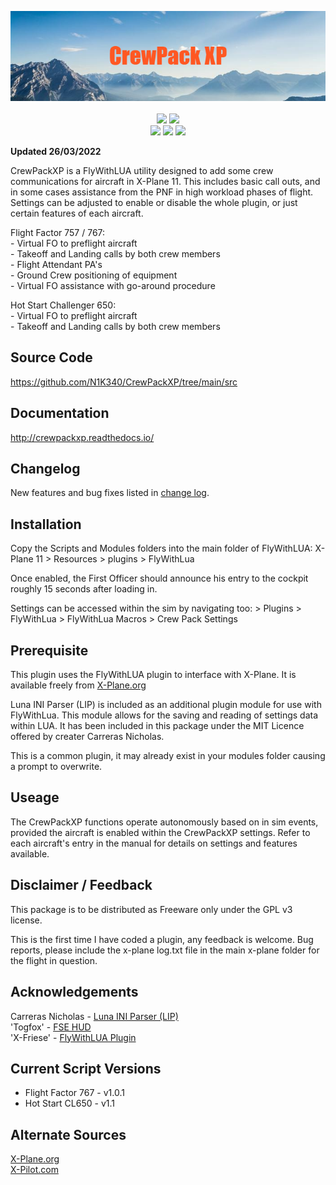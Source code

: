 <p align="center"> 
    <img src="docs/imgs/CrewPack_XP.png"/> <br>
    <br>
    <img src="https://img.shields.io/badge/X--Plane-11.50%2B-blue"/> <img src="https://img.shields.io/badge/FlyWithLUA-2.7%2B-blue" /> <br> 
    <img src="https://img.shields.io/badge/Aircraft-Flight%20Factor%20757-blue" /> <img src="https://img.shields.io/badge/Aircraft-Flight%20Factor%20767-blue" /> <img src="https://img.shields.io/badge/Aircraft-Hot%20Start%20Challenger-blue" />
</p>

**Updated 26/03/2022**

CrewPackXP is a FlyWithLUA utility designed to add some crew communications for aircraft in X-Plane 11. This includes basic call outs, and in some cases assistance from the PNF in high workload phases of flight. Settings can be adjusted to enable or disable the whole plugin, or just certain features of each aircraft.  

Flight Factor 757 / 767:  
    - Virtual FO to preflight aircraft  
    - Takeoff and Landing calls by both crew members  
    - Flight Attendant PA's  
    - Ground Crew positioning of equipment  
    - Virtual FO assistance with go-around procedure  

Hot Start Challenger 650:  
    - Virtual FO to preflight aircraft  
    - Takeoff and Landing calls by both crew members  

## Source Code  
<https://github.com/N1K340/CrewPackXP/tree/main/src>

## Documentation  
<http://crewpackxp.readthedocs.io/>

## Changelog  
New features and bug fixes listed in [change log](docs/changelog.md).

## Installation

Copy the Scripts and Modules folders into the main folder of FlyWithLUA: 
X-Plane 11 > Resources > plugins > FlyWithLua

Once enabled, the First Officer should announce his entry to the cockpit roughly 15 seconds after loading in.

Settings can be accessed within the sim by navigating too:
    > Plugins > FlyWithLua > FlyWithLua Macros > Crew Pack Settings


## Prerequisite

This plugin uses the FlyWithLUA plugin to interface with X-Plane.
It is available freely from [X-Plane.org](https://forums.x-plane.org/index.php?/files/file/38445-flywithlua-ng-next-generation-edition-for-x-plane-11-win-lin-mac/)

Luna INI Parser (LIP) is included as an additional plugin module for use with FlyWithLua. This module allows for the saving and reading of settings data within LUA. It has been included in this package under the MIT Licence offered by creater Carreras Nicholas.

This is a common plugin, it may already exist in your modules folder causing a prompt to overwrite.

## Useage
The CrewPackXP functions operate autonomously based on in sim events, provided the aircraft is enabled within the CrewPackXP settings. Refer to each aircraft's entry in the manual for details on settings and features available.

## Disclaimer / Feedback

This package is to be distributed as Freeware only under the GPL v3 license.

This is the first time I have coded a plugin, any feedback is welcome.
Bug reports, please include the x-plane log.txt file in the main x-plane folder for the flight in question. 

## Acknowledgements
Carreras Nicholas - [Luna INI Parser (LIP)](https://github.com/Dynodzzo/Lua_INI_Parser)  
'Togfox' - [FSE HUD](https://forums.x-plane.org/index.php?/files/file/53617-fse-hud/)  
'X-Friese' - [FlyWithLUA Plugin](https://forums.x-plane.org/index.php?/files/file/38445-flywithlua-ng-next-generation-edition-for-x-plane-11-win-lin-mac/)

## Current Script Versions
- Flight Factor 767 - v1.0.1  
- Hot Start CL650 - v1.1

## Alternate Sources
[X-Plane.org](https://forums.x-plane.org/index.php?/files/file/79042-crewpackxp-crew-callouts/)  
[X-Pilot.com](https://forums.x-pilot.com/files/file/1404-crewpackxp-crew-callouts/)
